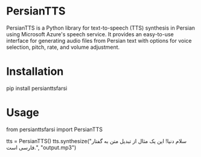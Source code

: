 # PersianTTS

PersianTTS is a Python library for text-to-speech (TTS) synthesis in Persian using Microsoft Azure's speech service. It provides an easy-to-use interface for generating audio files from Persian text with options for voice selection, pitch, rate, and volume adjustment.

# Installation

pip install persianttsfarsi


# Usage

from persianttsfarsi import PersianTTS

tts = PersianTTS()
tts.synthesize("سلام دنیا! این یک مثال از تبدیل متن به گفتار فارسی است.", "output.mp3")
